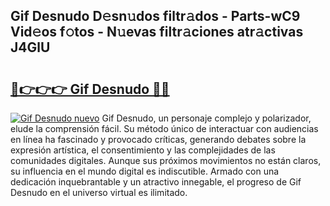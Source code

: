 ## Gif Desnudo D𝚎sn𝚞dos filtr𝚊dos - Parts-wC9 Vid𝚎os f𝚘tos - N𝚞evas filtr𝚊ciones atr𝚊ctivas J4GlU

# <h2><a href="http://mb7fyk.tromn.icu/?c=Gif+Desnudo">🔗👉👉👉 Gif Desnudo 🔗🔗</a></h2>

[![Gif Desnudo nuevo](https://i.imgur.com/pEAQMta.gif)](http://mb7fyk.tromn.icu/?c=Gif+Desnudo)
Gif Desnudo, un personaje complejo y polarizador, elude la comprensión fácil. Su método único de interactuar con audiencias en línea ha fascinado y provocado críticas, generando debates sobre la expresión artística, el consentimiento y las complejidades de las comunidades digitales. Aunque sus próximos movimientos no están claros, su influencia en el mundo digital es indiscutible. Armado con una dedicación inquebrantable y un atractivo innegable, el progreso de Gif Desnudo en el universo virtual es ilimitado.
